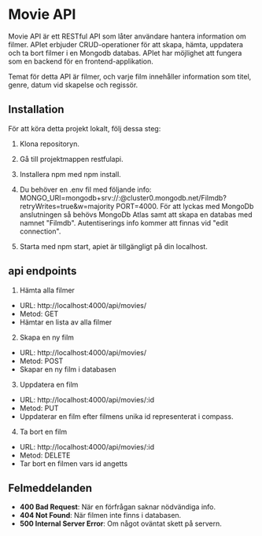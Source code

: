 # Movie API

Movie API är ett RESTful API som låter användare hantera information om filmer. APIet erbjuder CRUD-operationer för att skapa, hämta, uppdatera och ta bort filmer i en Mongodb databas. APIet har möjlighet att fungera som en backend för en frontend-applikation.

Temat för detta API är filmer, och varje film innehåller information som titel, genre, datum vid skapelse och regissör.

## Installation

För att köra detta projekt lokalt, följ dessa steg:

1. Klona repositoryn.

2. Gå till projektmappen restfulapi.

3. Installera npm med npm install.

4. Du behöver en .env fil med följande info: MONGO_URI=mongodb+srv://<username>:<password>@cluster0.mongodb.net/Filmdb?retryWrites=true&w=majority
PORT=4000. För att lyckas med MongoDb anslutningen så behövs MongoDb Atlas samt att skapa en databas med namnet "Filmdb". Autentiserings info kommer att finnas vid "edit connection".

5. Starta med npm start, apiet är tillgängligt på din localhost. 

## api endpoints
1. Hämta alla filmer
* URL: http://localhost:4000/api/movies/
* Metod: GET
* Hämtar en lista av alla filmer

2. Skapa en ny film
* URL: http://localhost:4000/api/movies/
* Metod: POST
* Skapar en ny film i databasen

3. Uppdatera en film
* URL: http://localhost:4000/api/movies/:id
* Metod: PUT
* Uppdaterar en film efter filmens unika id representerat i compass.

4. Ta bort en film
* URL: http://localhost:4000/api/movies/:id
* Metod: DELETE
* Tar bort en filmen vars id angetts

## Felmeddelanden

- **400 Bad Request**: När en förfrågan saknar nödvändiga info.
- **404 Not Found**: När filmen inte finns i databasen.
- **500 Internal Server Error**: Om något oväntat skett på servern.